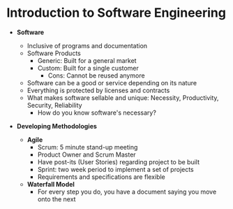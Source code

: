 # Introduction to Software Engineering

* **Software**
  * Inclusive of programs and documentation
  * Software Products
    * Generic: Built for a general market
    * Custom: Built for a single customer
      * Cons: Cannot be reused anymore
  * Software can be a good or service depending on its nature
  * Everything is protected by licenses and contracts
  * What makes software sellable and unique: Necessity, Productivity, Security, Reliability
    * How do you know software's necessary?

* **Developing Methodologies**
  * **Agile**
    * Scrum: 5 minute stand-up meeting
    * Product Owner and Scrum Master
    * Have post-its (User Stories) regarding project to be built
    * Sprint: two week period to implement a set of projects
    * Requirements and specifications are flexible
  * **Waterfall Model**
    * For every step you do, you have a document saying you move onto the next